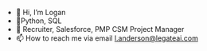 - 👋 Hi, I’m Logan
- 🌱Python, SQL 
- 🥷 Recruiter, Salesforce, PMP CSM Project Manager
- 📫 How to reach me via email l.anderson@legateai.com

<!---
DataChiLand/DataChiLand is a ✨ special ✨ repository because its `README.md` (this file) appears on your GitHub profile.
You can click the Preview link to take a look at your changes.
--->
